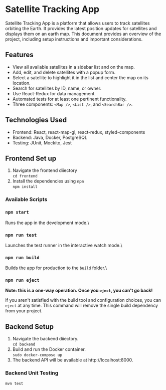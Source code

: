 # Satellite Tracking App

Satellite Tracking App is a platform that allows users to track satellites orbiting the Earth. It provides the latest position updates for satellites and displays them on an earth map. This document provides an overview of the project, including setup instructions and important considerations.

## Features

- View all available satellites in a sidebar list and on the map.
- Add, edit, and delete satellites with a popup form.
- Select a satellite to highlight it in the list and center the map on its location.
- Search for satellites by ID, name, or owner.
- Use React-Redux for data management.
- Automated tests for at least one pertinent functionality.
- Three components: `<Map />`, `<List />`, and `<SearchBar />`.

## Technologies Used

- Frontend: React, react-map-gl, react-redux, styled-components
- Backend: Java, Docker, PostgreSQL
- Testing: JUnit, Mockito, Jest

## Frontend Set up

1. Navigate the frontend diiectory\
   `cd frontend`
2. Install the dependencies using `npm`\
   `npm install`

### Available Scripts
### `npm start`

Runs the app in the development mode.\

### `npm run test`

Launches the test runner in the interactive watch mode.\

### `npm run build`

Builds the app for production to the `build` folder.\

### `npm run eject`

**Note: this is a one-way operation. Once you `eject`, you can't go back!**

If you aren't satisfied with the build tool and configuration choices, you can `eject` at any time. This command will remove the single build dependency from your project.

## Backend Setup

1. Navigate the backend diiectory.\
   `cd backend`
2. Build and run the Docker container.\
   `sudo docker-compose up`
3. The backend API will be available at http://localhost:8000.

### Backend Unit Testing
    mvn test

